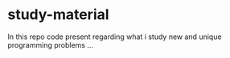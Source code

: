 # study-material
In this repo code present regarding what i study new and unique programming problems
...